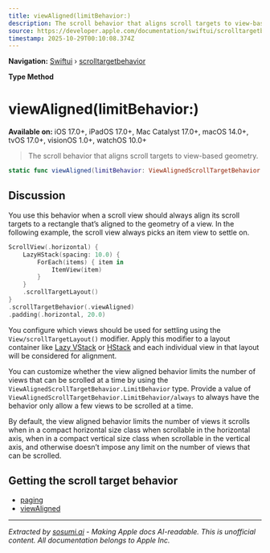 ```yaml
---
title: viewAligned(limitBehavior:)
description: The scroll behavior that aligns scroll targets to view-based geometry.
source: https://developer.apple.com/documentation/swiftui/scrolltargetbehavior/viewaligned(limitbehavior:)
timestamp: 2025-10-29T00:10:08.374Z
---
```


**Navigation:** [Swiftui](/documentation/swiftui) › [scrolltargetbehavior](/documentation/swiftui/scrolltargetbehavior)

**Type Method**

# viewAligned(limitBehavior:)

**Available on:** iOS 17.0+, iPadOS 17.0+, Mac Catalyst 17.0+, macOS 14.0+, tvOS 17.0+, visionOS 1.0+, watchOS 10.0+

> The scroll behavior that aligns scroll targets to view-based geometry.

```swift
static func viewAligned(limitBehavior: ViewAlignedScrollTargetBehavior.LimitBehavior) -> Self
```

## Discussion

You use this behavior when a scroll view should always align its scroll targets to a rectangle that’s aligned to the geometry of a view. In the following example, the scroll view always picks an item view to settle on.

```swift
ScrollView(.horizontal) {
    LazyHStack(spacing: 10.0) {
        ForEach(items) { item in
            ItemView(item)
        }
    }
    .scrollTargetLayout()
}
.scrollTargetBehavior(.viewAligned)
.padding(.horizontal, 20.0)
```

You configure which views should be used for settling using the `View/scrollTargetLayout()` modifier. Apply this modifier to a layout container like [Lazy VStack](/documentation/swiftui/lazyvstack) or [HStack](/documentation/swiftui/hstack) and each individual view in that layout will be considered for alignment.

You can customize whether the view aligned behavior limits the number of views that can be scrolled at a time by using the `ViewAlignedScrollTargetBehavior.LimitBehavior` type. Provide a value of `ViewAlignedScrollTargetBehavior.LimitBehavior/always` to always have the behavior only allow a few views to be scrolled at a time.

By default, the view aligned behavior limits the number of views it scrolls when in a compact horizontal size class when scrollable in the horizontal axis, when in a compact vertical size class when scrollable in the vertical axis, and otherwise doesn’t impose any limit on the number of views that can be scrolled.

## Getting the scroll target behavior

- [paging](/documentation/swiftui/scrolltargetbehavior/paging)
- [viewAligned](/documentation/swiftui/scrolltargetbehavior/viewaligned)

---

*Extracted by [sosumi.ai](https://sosumi.ai) - Making Apple docs AI-readable.*
*This is unofficial content. All documentation belongs to Apple Inc.*
